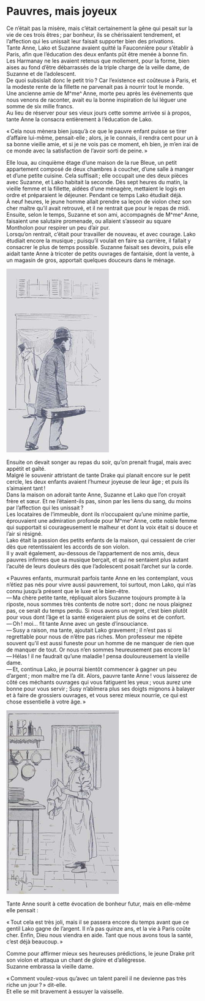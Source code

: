 # Pauvres, mais joyeux

Ce n’était pas la misère, mais c’était certainement la gêne qui pesait sur 
la vie de ces trois êtres ; par bonheur, ils se chérissaient tendrement, et 
l’affection qui les unissait leur faisait supporter bien des privations.  
Tante Anne, Lako et Suzanne avaient quitté la Fauconnière pour s’établir à 
Paris, afin que l’éducation des deux enfants pût être menée à bonne fin.  
Les Harmanay ne les avaient retenus que mollement, pour la forme, bien aises au 
fond d’être débarrassés de la triple charge de la veille dame, de Suzanne et 
de l’adolescent.  
De quoi subsislait donc le petit trio ? Car l’existence est coûteuse à 
Paris, et la modeste rente de la fillette ne parvenait pas à nourrir tout le 
monde.  
Une ancienne amie de M^me^ Anne, morte peu après les événements que nous 
venons de raconter, avait eu la bonne inspiration de lui léguer une somme de 
six mille francs.  
Au lieu de réserver pour ses vieux jours cette somme arrivée si à propos, 
tante Anne la consacra entièrement à l’éducation de Lako.

« Cela nous mènera bien jusqu’à ce que le pauvre enfant puisse se tirer 
d’affaire lui-même, pensait-elle ; alors, je le connais, il rendra cent pour 
un à sa bonne vieille amie, et si je ne vois pas ce moment, eh bien, je m’en 
irai de ce monde avec la satisfaction de l’avoir sorti de peine. »

Elle loua, au cinquième étage d’une maison de la rue Bleue, un petit 
appartement composé de deux chambres à coucher, d’une salle à manger et 
d’une petite cuisine. Cela suffisait ; elle occupait une des deux pièces 
avec Suzanne, et Lako habitait la seconde.
Dès sept heures du matin, la vieille femme et la fillette, aidées d’une 
ménagère, mettaient le logis en ordre et préparaient le déjeuner. Pendant 
ce temps Lako étudiait déjà.  
À neuf heures, le jeune homme allait prendre sa leçon de violon chez son cher 
maître qu’il avait retrouvé, et il ne rentrait que pour le repas de midi. 
Ensuite, selon le temps, Suzanne et son ami, accompagnés de M^me^ Anne, 
faisaient une salutaire promenade, ou allaient s’asseoir au square Montholon 
pour respirer un peu d’air pur.  
Lorsqu’on rentrait, c’était pour travailler de nouveau, et avec courage. Lako 
étudiait encore la musique ; puisqu’il voulait en faire sa carrière, il 
fallait y consacrer le plus de temps possible. Suzanne faisait ses devoirs, 
puis elle aidait tante Anne à tricoter de petits ouvrages de fantaisie, dont 
la vente, à un magasin de gros, apportait quelques douceurs dans le ménage.

![Lako allait prendre sa leçon](../images/page133.jpg)

Ensuite on devait songer au repas du soir, qu’on prenait frugal, mais avec 
appétit et gaîté.  
Malgré le souvenir attristant de tante Drake qui planait encore sur le petit 
cercle, les deux enfants avaient l’humeur joyeuse de leur âge ; et puis ils 
s’aimaient tant !  
Dans la maison on adorait tante Anne, Suzanne et Lako que l’on croyait frère 
et sœur. Et ne l’étaient-ils pas, sinon par les liens du sang, du moins par 
l’affection qui les unissait ?  
Les locataires de l’immeuble, dont ils n’occupaient qu’une minime partie, 
éprouvaient une admiration profonde pour M^me^ Anne, cette noble femme qui 
supportait si courageusement le malheur et dont la voix était si douce et 
l’air si résigné.  
Lako était la passion des petits enfants de la maison, qui cessaient de crier 
dès que retentissaient les accords de son violon.  
Il y avait également, au-dessous de l’appartement de nos amis, deux pauvres 
infirmes que sa musique berçait, et qui ne sentaient plus autant l’acuité de 
leurs douleurs dès que l’adolescent posait l’archet sur la corde.

« Pauvres enfants, murmurait parfois tante Anne en les contemplant, vous 
n’étiez pas nés pour vivre aussi pauvrement, toi surtout, mon Lako, qui n’as 
connu jusqu’à présent que le luxe et le bien-être.  
— Ma chère petite tante, répliquait alors Suzanne toujours prompte à la 
riposte, nous sommes très contents de notre sort ; donc ne nous plaignez 
pas, ce serait du temps perdu. Si nous avons un regret, c’est bien plutôt pour 
vous dont l’âge et la santé exigeraient plus de soins et de confort.  
— Oh ! moi… fit tante Anne avec un geste d’insouciance.  
— Susy a raison, ma tante, ajoutait Lako gravement ; il n’est pas si 
regrettable pour nous de n’être pas riches. Mon professeur me répète souvent 
qu’il est aussi funeste pour un homme de ne manquer de rien que de manquer de 
tout. Or nous n’en sommes heureusement pas encore là !  
— Hélas ! il ne faudrait qu’une maladie ! pensa douloureusement la vieille 
dame.  
— Et, continua Lako, je pourrai bientôt commencer à gagner un peu 
d’argent ; mon maître me l’a dit. Alors, pauvre tante Anne ! vous 
laisserez de côté ces méchants ouvrages qui vous fatiguent les yeux ; vous 
aurez une bonne pour vous servir ; Susy n’abîmera plus ses doigts mignons à 
balayer et à faire de grossiers ouvrages, et vous serez mieux nourrie, ce qui 
est chose essentielle à votre âge. »

![Suzelle se mit à essuyer la vaisselle.](../images/page135.jpg)

Tante Anne sourit à cette évocation de bonheur futur, mais en elle-même elle 
pensait :

« Tout cela est très joli, mais il se passera encore du temps avant que ce 
gentil Lako gagne de l’argent. Il n’a pas quinze ans, et la vie à Paris coûte 
cher. Enfin, Dieu nous viendra en aide. Tant que nous avons tous la santé, 
c’est déjà beaucoup. »

Comme pour affirmer mieux ses heureuses prédictions, le jeune Drake prit son 
violon et attaqua un chant de gloire et d’allégresse.  
Suzanne embrassa la vieille dame.

« Comment voulez-vous qu’avec un talent pareil il ne devienne pas très 
riche un jour ? » dit-elle.  
Et elle se mit bravement à essuyer la vaisselle.
